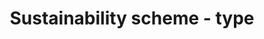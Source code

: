 ---
title: 'Sustainability scheme - type'
field: 'is.identifier.schemeType'
slug: 'resource-coverage-type'
description: 'The approach that best characterizes the scheme covered by the resource - select from control list'
required: False
vocabulary: 'resource-coverage-type.txt'
policy: 'Controlled value. Multi select from control list.'
---